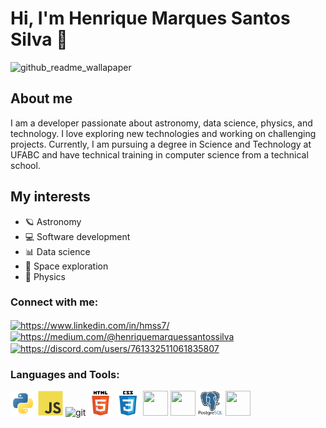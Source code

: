 # Hi, I'm Henrique Marques Santos Silva 👋

![github_readme_wallapaper](https://github.com/Henrique123-Marques/Henrique123-Marques/assets/85771186/feacdbe0-2444-47f7-b1a5-da68256dfbc2)


## About me
I am a developer passionate about astronomy, data science, physics, and technology. I love exploring new technologies and working on challenging projects. Currently, I am pursuing a degree in Science and Technology at UFABC and have technical training in computer science from a technical school.

## My interests
- 🪐 Astronomy
- 💻 Software development
- 📊 Data science
- 🚀 Space exploration
- 🔭 Physics

<!--## My projects
Here are some of my astronomy-related projects:
- Project name 1
- Project name 2

## Get in touch
Feel free to contact me through LinkedIn or Twitter.

<div>
   <img src="https://th.bing.com/th/id/OIG.aA9DzmhwX3FY1lLy2Z.V?pid=ImgGn" widht="100" height="100" style="max-width: 100%"></img>
</div>

### What technologies do I use:
<div style = "display_block"><br/>
   <img src="https://cdn.jsdelivr.net/gh/devicons/devicon/icons/html5/html5-original.svg" width="40" height="40" style="max-width: 100%; margin:0 2px; align: center"/>
   <img src="https://cdn.jsdelivr.net/gh/devicons/devicon/icons/css3/css3-original.svg" width="40" height="40" style="max-width: 100%; margin:0 2px;"/>
   <img src="https://cdn.jsdelivr.net/gh/devicons/devicon/icons/javascript/javascript-original.svg" width="40" height="40" style="max-width: 100%; margin:0 2px;"/>
   <img src="https://cdn.jsdelivr.net/gh/devicons/devicon/icons/python/python-original.svg" width="40" height="40" style="max-width: 100%; margin:0 2px;"/>
   <img src="https://cdn.jsdelivr.net/gh/devicons/devicon/icons/django/django-plain.svg" width="40" height="40" style="max-width: 100%; margin:0 2px;"/>
   <img src="https://cdn.jsdelivr.net/gh/devicons/devicon/icons/bootstrap/bootstrap-original.svg" width="40" height="40" style="max-width: 100%; margin:0 2px;"/>
</div>-->

### Connect with me: 
<p align="left">
<a href="https://www.linkedin.com/in/hmss7/" target="blank"><img align="center" src="https://raw.githubusercontent.com/rahuldkjain/github-profile-readme-generator/master/src/images/icons/Social/linked-in-alt.svg" alt="https://www.linkedin.com/in/hmss7/" height="30" width="40" /></a>
<a href="https://medium.com/@henriquemarquessantossilva" target="blank"><img align="center" src="https://raw.githubusercontent.com/rahuldkjain/github-profile-readme-generator/master/src/images/icons/Social/medium.svg" alt="https://medium.com/@henriquemarquessantossilva" height="30" width="40" /></a>
<a href="https://discord.com/users/761332511061835807" target="blank"><img align="center" src="https://raw.githubusercontent.com/rahuldkjain/github-profile-readme-generator/master/src/images/icons/Social/discord.svg" alt="https://discord.com/users/761332511061835807" height="30" width="40" /></a>
</p>

### Languages and Tools:
<p align="left"> 
<img src="https://raw.githubusercontent.com/devicons/devicon/master/icons/python/python-original.svg" width="40" height="40"/>  
<img src="https://raw.githubusercontent.com/devicons/devicon/master/icons/javascript/javascript-original.svg" width="40" height="40"/> 
<img src="https://www.vectorlogo.zone/logos/git-scm/git-scm-icon.svg" alt="git" width="40" height="40"/>
<img src="https://raw.githubusercontent.com/devicons/devicon/master/icons/html5/html5-original-wordmark.svg" width="40" height="40"/> 
<img src="https://raw.githubusercontent.com/devicons/devicon/master/icons/css3/css3-original-wordmark.svg" width="40" height="40"/>
<!--<img src="https://raw.githubusercontent.com/devicons/devicon/master/icons/bootstrap/bootstrap-plain-wordmark.svg" width="40" height="40"/>-->
<img src="https://cdn.worldvectorlogo.com/logos/django.svg" width="40" height="40"/> 
<img src="https://www.vectorlogo.zone/logos/figma/figma-icon.svg" width="40" height="40"/>
<!--<img src="https://raw.githubusercontent.com/devicons/devicon/master/icons/photoshop/photoshop-line.svg" width="40" height="40"/> -->
<img src="https://raw.githubusercontent.com/devicons/devicon/master/icons/postgresql/postgresql-original-wordmark.svg" width="40" height="40"/> 
<img src="https://www.vectorlogo.zone/logos/sqlite/sqlite-icon.svg" width="40" height="40"/></p>
